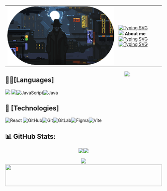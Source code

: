 <table style="border: none;">
  <tr>
    <td><img src="github-header-image.png" alt="Header" /></td>
    <td>
      <a href="https://git.io/typing-svg"><img src="https://readme-typing-svg.herokuapp.com?font=Fira+Code&weight=600&duration=4000&pause=1000&color=C8B6FF&repeat=false&width=435&lines=Welcome+to+my+Github+profile" alt="Typing SVG" /></a>
      </a>
      <br>
  <img src="https://i.giphy.com/media/v1.Y2lkPTc5MGI3NjExNzh4cXNtcjI2MHF0aWNhZWl0enN6a2F5NGQ2YzFvY3g3Mjlzbm9yNSZlcD12MV9pbnRlcm5hbF9naWZfYnlfaWQmY3Q9cw/s56HRsKc3rAxq/giphy.gif" width="30px">&nbsp;<b>About me</b>
      <a href="https://github.com/NobodyyOn">
        <img src="https://readme-typing-svg.herokuapp.com?font=Cascadia+Code&duration=3000&pause=800&color=FFFFFF&width=500&height=40&lines=I'm+Johan+%E2%98%9C%E2%80%AF(+%CD%A1%E2%9D%9B%E2%80%AF%CD%9C%CA%96+%CD%A1%E2%9D%9B);%3CDev+in+process%3E" alt="Typing SVG" />
      </a> 
  <div width="300px">
<a href="https://git.io/typing-svg"><img src="https://readme-typing-svg.herokuapp.com?font=Fira+Code&weight=500&duration=1800&pause=50&color=FFFFFF&vCenter=true&multiline=true&repeat=false&width=600&height=100&lines=%F0%9F%8C%B1+I%E2%80%99m+currently+learning+...;-+React;-+Figma" alt="Typing SVG" /></a>
    </td>
  </tr>
</table>


<img align='right' src='https://user-images.githubusercontent.com/5713670/87202985-820dcb80-c2b6-11ea-9f56-7ec461c497c3.gif' width='120'>



## 🧑‍💻[Languages]

  <img src="https://img.shields.io/badge/HTML5-E34F26?style=for-the-badge&logo=html5&logoColor=white"> <img src="https://img.shields.io/badge/CSS3-1572B6?style=for-the-badge&logo=css3&logoColor=white">![JavaScript](https://img.shields.io/badge/javascript-%23323330.svg?style=for-the-badge&logo=javascript&logoColor=%23F7DF1E)![Java](https://img.shields.io/badge/java-%23ED8B00.svg?style=for-the-badge&logo=openjdk&logoColor=white) 
 

 
## 🤖 [Technologies]
  ![React](https://img.shields.io/badge/react-%2320232a.svg?style=for-the-badge&logo=react&logoColor=%2361DAFB) ![GitHub](https://img.shields.io/badge/github-%23121011.svg?style=for-the-badge&logo=github&logoColor=white)![Git](https://img.shields.io/badge/git-%23F05033.svg?style=for-the-badge&logo=git&logoColor=white)![GitLab](https://img.shields.io/badge/gitlab-%23181717.svg?style=for-the-badge&logo=gitlab&logoColor=white)![Figma](https://img.shields.io/badge/figma-%23F24E1E.svg?style=for-the-badge&logo=figma&logoColor=white)![Vite](https://img.shields.io/badge/vite-%23646CFF.svg?style=for-the-badge&logo=vite&logoColor=white)






## 📊 GitHub Stats:

<div align="center">
  <div style="display: flex; justify-content: center;">
    <img src="https://github-readme-stats.vercel.app/api?username=NobodyyOn&theme=material-palenight&hide_border=true&include_all_commits=true&count_private=true" /> <img src="https://github-readme-streak-stats.herokuapp.com/?user=NobodyyOn&theme=material-palenight&hide_border=true" />
  </div>
  <br/>
  <img src="https://github-readme-stats.vercel.app/api/top-langs/?username=NobodyyOn&theme=material-palenight&hide_border=true&include_all_commits=true&count_private=true&layout=compact" />
</div>
<!-- Proudly created with GPRM ( https://gprm.itsvg.in ) -->

<!--🦶FOOTER--> 
<img src="https://raw.githubusercontent.com/trinib/trinib/82213791fa9ff58d3ca768ddd6de2489ec23ffca/images/footer.svg" width="100%" height="70px">

<!--
**NobodyyOn/NobodyyOn** is a ✨ _special_ ✨ repository because its `README.md` (this file) appears on your GitHub profile.

Here are some ideas to get you started:

- 🔭 I’m currently working on ...
- 🌱 I’m currently learning ...
- 👯 I’m looking to collaborate on ...
- 🤔 I’m looking for help with ...
- 💬 Ask me about ...
- 📫 How to reach me: ...
- 😄 Pronouns: ...
- ⚡ Fun fact: ...
-->

